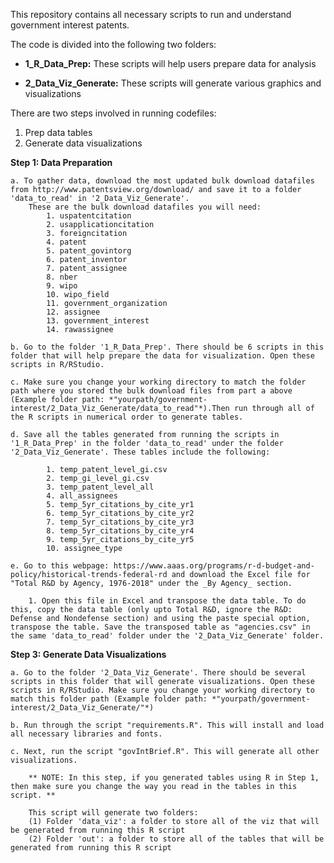 This repository contains all necessary scripts to run and understand government interest patents.

The code is divided into the following two folders:

* **1_R_Data_Prep:** These scripts will help users prepare data for analysis

* **2_Data_Viz_Generate:** These scripts will generate various graphics and visualizations 

There are two steps involved in running codefiles:
1. Prep data tables
2. Generate data visualizations

**Step 1: Data Preparation**

	a. To gather data, download the most updated bulk download datafiles from http://www.patentsview.org/download/ and save it to a folder 'data_to_read' in '2_Data_Viz_Generate'. 
		These are the bulk download datafiles you will need:
			1. uspatentcitation
			2. usapplicationcitation
			3. foreigncitation
			4. patent
			5. patent_govintorg
			6. patent_inventor
			7. patent_assignee
			8. nber
			9. wipo
			10. wipo_field
			11. government_organization
			12. assignee
			13. government_interest
			14. rawassignee

	b. Go to the folder '1_R_Data_Prep'. There should be 6 scripts in this folder that will help prepare the data for visualization. Open these scripts in R/RStudio. 
	
	c. Make sure you change your working directory to match the folder path where you stored the bulk download files from part a above (Example folder path: *"yourpath/government-interest/2_Data_Viz_Generate/data_to_read"*).Then run through all of the R scripts in numerical order to generate tables. 
	
	d. Save all the tables generated from running the scripts in '1_R_Data_Prep' in the folder 'data_to_read' under the folder '2_Data_Viz_Generate'. These tables include the following:
			
			1. temp_patent_level_gi.csv
			2. temp_gi_level_gi.csv
			3. temp_patent_level_all
			4. all_assignees
			5. temp_5yr_citations_by_cite_yr1
			6. temp_5yr_citations_by_cite_yr2
			7. temp_5yr_citations_by_cite_yr3
			8. temp_5yr_citations_by_cite_yr4
			9. temp_5yr_citations_by_cite_yr5
			10. assignee_type

	e. Go to this webpage: https://www.aaas.org/programs/r-d-budget-and-policy/historical-trends-federal-rd and download the Excel file for "Total R&D by Agency, 1976-2018" under the _By Agency_ section. 

		1. Open this file in Excel and transpose the data table. To do this, copy the data table (only upto Total R&D, ignore the R&D: Defense and Nondefense section) and using the paste special option, transpose the table. Save the transposed table as "agencies.csv" in the same 'data_to_read' folder under the '2_Data_Viz_Generate' folder.


**Step 3: Generate Data Visualizations**
	
	a. Go to the folder '2_Data_Viz_Generate'. There should be several scripts in this folder that will generate visualizations. Open these scripts in R/RStudio. Make sure you change your working directory to match this folder path (Example folder path: *"yourpath/government-interest/2_Data_Viz_Generate/"*)

	b. Run through the script "requirements.R". This will install and load all necessary libraries and fonts.

	c. Next, run the script "govIntBrief.R". This will generate all other visualizations.

		** NOTE: In this step, if you generated tables using R in Step 1, then make sure you change the way you read in the tables in this script. **

		This script will generate two folders:
		(1) Folder 'data_viz': a folder to store all of the viz that will be generated from running this R script
		(2) Folder 'out': a folder to store all of the tables that will be generated from running this R script
	
	
